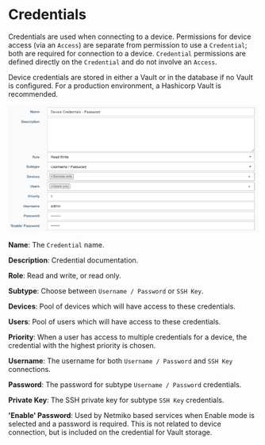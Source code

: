 # Credentials

Credentials are used when connecting to a device.  Permissions for device 
access (via an `Access`) are separate from permission to use a `Credential`;
both are required for connection to a device.  `Credential` permissions are
defined directly on the `Credential` and do not involve an `Access`.

Device credentials are stored in either a Vault or in the database
if no Vault is configured. For a production environment, a Hashicorp Vault is recommended. 

![Credentials](../_static/administration/credentials.png)

**Name**: The `Credential` name.

**Description**: Credential documentation.

**Role**: Read and write, or read only.

**Subtype**: Choose between `Username / Password` or `SSH Key`.

**Devices**: Pool of devices which will have access to these credentials.

**Users**: Pool of users which will have access to these credentials.

**Priority**: When a user has access to multiple credentials for a device,
the credential with the highest priority is chosen.

**Username**: The username for both `Username / Password` and `SSH Key` connections.

**Password**: The password for subtype `Username / Password` credentials.

**Private Key**: The SSH private key for subtype `SSH Key` credentials.

**'Enable' Password**: Used by Netmiko based services when Enable mode is
selected and a password is required.  This is not related to device
connection, but is included on the credential for Vault storage.